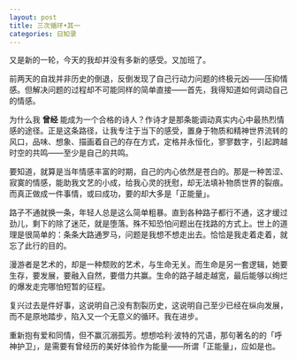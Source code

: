 ```yaml
---
layout: post
title: 三次循环•其一
categories: 日知录
---
```



又是新的一轮，今天的我却并没有多新的感受。又加班了。

前两天的自戕并非历史的倒退，反倒发现了自己行动力问题的终极元凶——压抑情感。但解决问题的过程却不可能同样的简单直接——首先，我得知道如何调动自己的情感。

为什么我  __曾经__ 能成为一个合格的诗人？作诗才是那条能调动真实内心中最热烈情感的途径。正是这条路径，让我专注于当下的感受，置身于物质和精神世界流转的风口，品味、想象、描画着自己的存在方式，定格并永恒化，寥寥数字，引起跨越时空的共鸣——至少是自己的共鸣。

要知道，就算是当年情感丰富的时期，自己的内心依然是苍白的。那是一种苦涩、寂寞的情感，能助我文艺的小成，给我心灵的抚慰，却无法填补物质世界的裂痕。而真正做成一件事情，或曰成功，要的却大多是「正能量」。

路子不通就换一条，年轻人总是这么简单粗暴。直到各种路子都行不通，这才缓过劲儿，剩下的除了迷茫，就是堕落。殊不知恐怕问题出在找路的方式上。世上的道理是很简单的：条条大路通罗马，问题是我想不想走出去。恰恰是我走着走着，就忘了此行的目的。

漫游者是艺术的，却是一种颓败的艺术，与生命无关。而生命是另一套逻辑，她要生存，要发展，要融入自然，要借力共赢。生命的路子越走越宽，最后能够以绚烂的爆发走完哪怕短暂的征程。

复兴过去是件好事，这说明自己没有割裂历史，这说明自己至少已经在纵向发展，而不是原地踏步，陷入又一个无意义的循环。我在进步。

重新抱有爱和同情，但不赢沉溺孤芳。想想哈利·波特的咒语，那句著名的的「呼神护卫」，是需要有曾经历的美好体验作为能量——所谓「正能量」，应如是也。